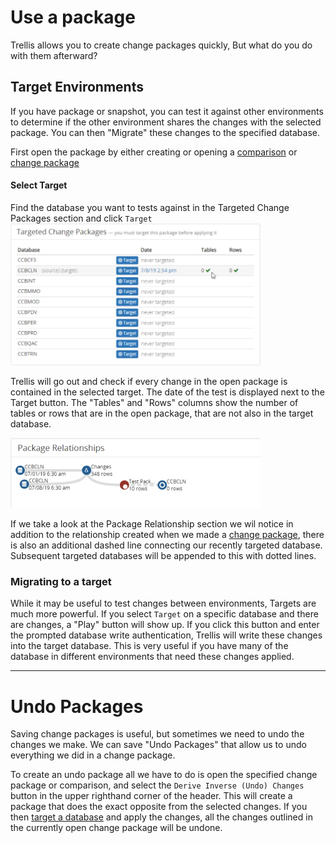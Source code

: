 # Use a package
Trellis allows you to create change packages quickly, But what do you do with them afterward?

## Target Environments
If you have package or snapshot, you can test it against other environments to determine if the other environment shares the changes with the selected package. You can then "Migrate" these changes to the specified database.

First open the package by either creating or opening a [comparison](Comparing-Snapshots.md) or [change package](Creating-Change-Packages)

#### Select Target
Find the database you want to tests against in the Targeted Change Packages section and click `Target`
<img src="Media/Use-Package-Targets.png" width="400">

Trellis will go out and check if every change in the open package is contained in the selected target. The date of the test is displayed next to the Target button. The "Tables" and "Rows" columns show the number of tables or rows that are in the open package, that are not also in the target database.

<img src="Media/Use-Package-Target-Package-Relationship.png" width="400">

If we take a look at the Package Relationship section we wil notice in addition to the relationship created when we made a [change package](Creating-Change-Packages), there is also an additional dashed line connecting our recently targeted database. Subsequent targeted databases will be appended to this with dotted lines.

### Migrating to a target
While it may be useful to test changes between environments, Targets are much more powerful. If you select `Target` on a specific database and there are changes, a "Play" button will show up. If you click this button and enter the prompted database write authentication, Trellis will write these changes into the target database. This is very useful if you have many of the database in different environments that need these changes applied. 

---
# Undo Packages
Saving change packages is useful, but sometimes we need to undo the changes we make. We can save "Undo Packages" that allow us to undo everything we did in a change package. 

To create an undo package all we have to do is open the specified change package or comparison, and select the `Derive Inverse (Undo) Changes` button in the upper righthand corner of the header. This will create a package that does the exact opposite from the selected changes. If you then [target a database](#Target-Environments) and apply the changes, all the changes outlined in the currently open change package will be undone.